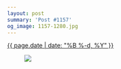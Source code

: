 ```yaml
---
layout: post
summary: 'Post #1157'
og_image: 1157-1280.jpg
---
```


<p>
 <time>
  <a href="/1157">
   {{ page.date | date: "%B %-d, %Y" }}
  </a>
 </time>
 <a href="/1157">
  <figure data-taken="5/17/2020">
   <img sizes="(min-width: 700px) 50vw, calc(100vw - 2rem)" src="{{ site.assets_url }}/1157-640.jpg" srcset="{{ site.assets_url }}/1157-320.jpg 320w, {{ site.assets_url }}/1157-640.jpg 640w, {{ site.assets_url }}/1157-960.jpg 960w, {{ site.assets_url }}/1157-1280.jpg 1280w"/>
  </figure>
 </a>
</p>
